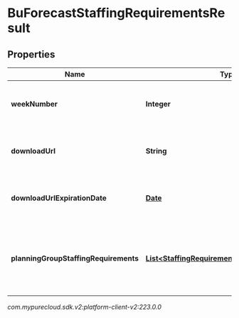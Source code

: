 # BuForecastStaffingRequirementsResult


## Properties

| Name | Type | Description | Notes |
| ------------ | ------------- | ------------- | ------------- |
| **weekNumber** | **Integer** | The week number represented by this response |  |
| **downloadUrl** | **String** | The url to get the requirements results for this week |  |
| **downloadUrlExpirationDate** | [**Date**](Date) | The expiration date of the download url, as an ISO-8601 string |  |
| **planningGroupStaffingRequirements** | [**List&lt;StaffingRequirementsPlanningGroupData&gt;**](StaffingRequirementsPlanningGroupData) | Results will always come via downloadUrl, however the schema is included for documentation |  [optional] |




_com.mypurecloud.sdk.v2:platform-client-v2:223.0.0_
